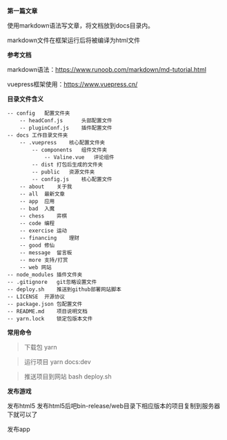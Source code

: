 **第一篇文章**

使用markdown语法写文章，将文档放到docs目录内。

markdown文件在框架运行后将被编译为html文件

**参考文档**

markdown语法：https://www.runoob.com/markdown/md-tutorial.html

vuepress框架使用：https://www.vuepress.cn/

**目录文件含义**

```
-- config   配置文件夹
    -- headConf.js      头部配置文件            
    -- pluginConf.js    插件配置文件               
-- docs 工作目录文件夹
    -- .vuepress    核心配置文件夹
        -- components   组件文件夹
            -- Valine.vue   评论组件
        -- dist 打包后生成的文件夹
        -- public   资源文件夹
        -- config.js    核心配置文件
    -- about    关于我
    -- all  最新文章
    -- app  应用
    -- bad  入魔
    -- chess    弈棋
    -- code 编程
    -- exercise 运动
    -- financing    理财
    -- good 修仙
    -- message  留言板
    -- more 支持/打赏
    -- web 网站
-- node_modules 插件文件夹
-- .gitignore   git忽略设置文件
-- deploy.sh    推送到github部署网站脚本
-- LICENSE  开源协议
-- package.json 包配置文件
-- README.md    项目说明文档
-- yarn.lock    锁定包版本文件 
```

**常用命令**

> 下载包
yarn

> 运行项目
yarn docs:dev

> 推送项目到网站
bash deploy.sh

**发布游戏**

发布html5
发布html5后吧bin-release/web目录下相应版本的项目复制到服务器下就可以了

发布app
